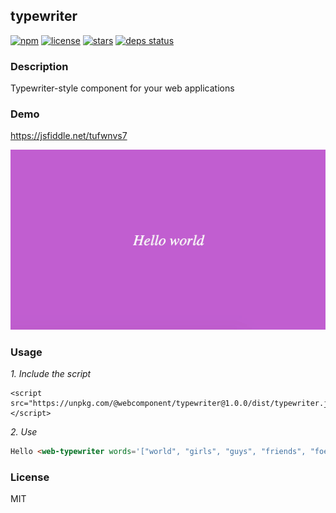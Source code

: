 ## typewriter

[![npm](https://img.shields.io/npm/v/@webcomponent/typewriter.svg?style=flat-square)]()
[![license](https://img.shields.io/github/license/michaelbazos/typewriter.svg?style=flat-square)]()
[![stars](https://img.shields.io/github/stars/michaelbazos/typewriter.svg?style=flat-square)]()
[![deps status](https://david-dm.org/michaelbazos/typewriter/status.svg?style=flat-square)](https://david-dm.org/michaelbazos/typewriter)


### Description 

Typewriter-style component for your web applications

### Demo

https://jsfiddle.net/tufwnvs7

![](./docs/typewriter-demo.gif)

### Usage

_1. Include the script_

    <script src="https://unpkg.com/@webcomponent/typewriter@1.0.0/dist/typewriter.js"></script>

_2. Use_

```html
Hello <web-typewriter words='["world", "girls", "guys", "friends", "foes"]'></web-typewriter>
```

### License

MIT